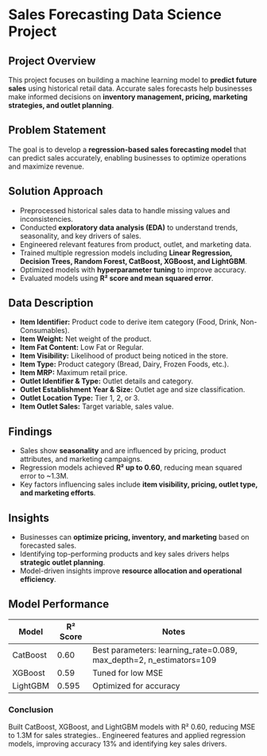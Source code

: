 
# Sales Forecasting Data Science Project

## Project Overview

This project focuses on building a machine learning model to **predict future sales** using historical retail data. Accurate sales forecasts help businesses make informed decisions on **inventory management, pricing, marketing strategies, and outlet planning**.

## Problem Statement

The goal is to develop a **regression-based sales forecasting model** that can predict sales accurately, enabling businesses to optimize operations and maximize revenue.

## Solution Approach

* Preprocessed historical sales data to handle missing values and inconsistencies.
* Conducted **exploratory data analysis (EDA)** to understand trends, seasonality, and key drivers of sales.
* Engineered relevant features from product, outlet, and marketing data.
* Trained multiple regression models including **Linear Regression, Decision Trees, Random Forest, CatBoost, XGBoost, and LightGBM**.
* Optimized models with **hyperparameter tuning** to improve accuracy.
* Evaluated models using **R² score and mean squared error**.

## Data Description

* **Item Identifier:** Product code to derive item category (Food, Drink, Non-Consumables).
* **Item Weight:** Net weight of the product.
* **Item Fat Content:** Low Fat or Regular.
* **Item Visibility:** Likelihood of product being noticed in the store.
* **Item Type:** Product category (Bread, Dairy, Frozen Foods, etc.).
* **Item MRP:** Maximum retail price.
* **Outlet Identifier & Type:** Outlet details and category.
* **Outlet Establishment Year & Size:** Outlet age and size classification.
* **Outlet Location Type:** Tier 1, 2, or 3.
* **Item Outlet Sales:** Target variable, sales value.

## Findings

* Sales show **seasonality** and are influenced by pricing, product attributes, and marketing campaigns.
* Regression models achieved **R² up to 0.60**, reducing mean squared error to \~1.3M.
* Key factors influencing sales include **item visibility, pricing, outlet type, and marketing efforts**.

## Insights

* Businesses can **optimize pricing, inventory, and marketing** based on forecasted sales.
* Identifying top-performing products and key sales drivers helps **strategic outlet planning**.
* Model-driven insights improve **resource allocation and operational efficiency**.

## Model Performance

| Model    | R² Score | Notes                                                                  |
| -------- | -------- | ---------------------------------------------------------------------- |
| CatBoost | 0.60     | Best parameters: learning\_rate=0.089, max\_depth=2, n\_estimators=109 |
| XGBoost  | 0.59     | Tuned for low MSE                                                      |
| LightGBM | 0.595    | Optimized for accuracy                                                 |


### Conclusion
 Built CatBoost, XGBoost, and LightGBM models with R² 0.60, reducing MSE to 1.3M for sales strategies..
 Engineered features and applied regression models, improving accuracy 13% and identifying key sales drivers.
